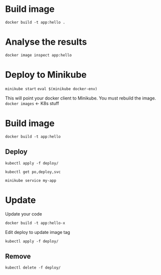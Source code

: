 # Build image
`docker build -t app:hello .`

# Analyse the results
`docker image inspect app:hello`

# Deploy to Minikube

`minikube start`
`eval $(minikube docker-env)`

This will point your docker client to Minikube. You must rebuild the image. `docker images` <- K8s stuff

# Build image

`docker build -t app:hello`

## Deploy

`kubectl apply -f deploy/`

`kubectl get po,deploy,svc`

`minikube service my-app`

# Update 

Update your code 

`docker build -t app:hello-x`

Edit deploy to update image tag

`kubectl apply -f deploy/`

## Remove 

`kubectl delete -f deploy/`
